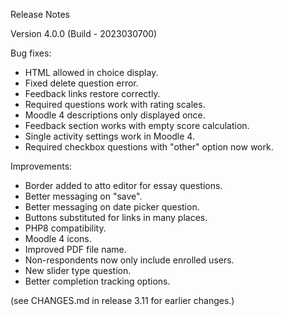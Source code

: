 Release Notes

Version 4.0.0 (Build - 2023030700)

Bug fixes:

* HTML allowed in choice display.
* Fixed delete question error.
* Feedback links restore correctly.
* Required questions work with rating scales.
* Moodle 4 descriptions only displayed once.
* Feedback section works with empty score calculation.
* Single activity settings work in Moodle 4.
* Required checkbox questions with "other" option now work.

Improvements:

* Border added to atto editor for essay questions.
* Better messaging on "save".
* Better messaging on date picker question.
* Buttons substituted for links in many places.
* PHP8 compatibility.
* Moodle 4 icons.
* Improved PDF file name.
* Non-respondents now only include enrolled users.
* New slider type question.
* Better completion tracking options.

(see CHANGES.md in release 3.11 for earlier changes.)
